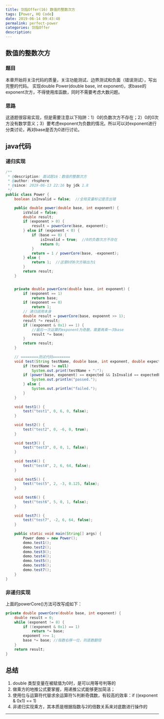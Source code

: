 ```yaml
---
title: 剑指Offer(16) 数值的整数次方
tags: [Power, HQ Code]
date: 2019-06-14 09:43:48
permalink: perfect-power
categories: 剑指Offer
description:
---
```

<p class="description"></p>


<!-- more -->

## 数值的整数次方
### 题目
本章开始将关注代码的质量，关注功能测试、边界测试和负面（错误测试），写出完整的代码。
实现double Power(double base, int exponent)，求base的exponent次方，不得使用库函数，同时不需要考虑大数问题。


### 思路
这道题很容易实现，但是需要注意以下陷阱：1）0的负数次方不存在；2）0的0次方没有数学意义；3）要考虑exponent为负数的情况。所以可以对exponent进行分类讨论，再对base是否为0进行讨论。

## java代码

### 递归实现

```java
/**
 * @description: 面试题16：数值的整数次方
 * @author: rhsphere
 * @since: 2019-06-13 22:16 by jdk 1.8
 */
public class Power {
	boolean isInvalid = false;  //全局变量标记是否出错

	public double power(double base, int exponent) {
		isValid = false;
		double result;  
		if (exponent > 0) {
			result = powerCore(base, exponent);
		} else if (exponent < 0) {
			if (base == 0) {
				isInvalid = true;  //0的负数次方不存在
				return 0;
			}
			return = 1 / powerCore(base, -exponent);
		} else {
			return 1;  //这里0的0次方输出为1
		}
		return result;
	}


	private double powerCore(double base, int exponent) {
		if (exponent == 1) 
			return base;
		if (exponent == 0)
			return 1;
		// 递归调用本身
		double result = powerCore(base, expoennt >> 1);
		result *= result;
		if ((exponent & 0x1) == 1) {
			//最后一次运算的exponent为奇数，需要再乘一次base
			result *= base;
		}
		return result;
	}
	
	// ========测试代码========
    void test(String testName, double base, int exponent, double expected, boolean expectedFlag) {
        if (testName != null)
            System.out.print(testName + ":");
        if (power(base, exponent) == expected && IsInvalid == expectedFlag) {
            System.out.println("passed.");
        } else {
            System.out.println("failed.");
        }
    }
 
    void test1() {
        test("test1", 0, 6, 0, false);
    }
 
    void test2() {
        test("test2", 0, -6, 0, true);
    }
 
    void test3() {
        test("test3", 0, 0, 1, false);
    }
 
    void test4() {
        test("test4", 2, 6, 64, false);
    }
 
    void test5() {
        test("test5", 2, -3, 0.125, false);
    }
 
    void test6() {
        test("test6", 5, 0, 1, false);
    }
 
    void test7() {
        test("test7", -2, 6, 64, false);
    }
 
    public static void main(String[] args) {
        Power demo = new Power();
        demo.test1();
        demo.test2();
        demo.test3();
        demo.test4();
        demo.test5();
        demo.test6();
        demo.test7();
    }
}
```


### 非递归实现

上面的powerCore()方法可改写成如下：

```java
private double powerCore(double base, int exponent) {
	double result = 0;
	while (exponent != 0) {
		if ((exponent & 0x1) == 1)
			return *= base;
		exponent >>= 1;
		base *= base; //指数右移一位，则底数翻倍
	}
	return result;
}
```

## 总结
1. double 类型变量在被赋值为0时，是可以用等号判等的
2. 做乘方的地推公式要掌握，用递推公式能够更加简洁；
3. 使用位与运算符代替求余运算符%判断奇偶数，有较高的效率：if ((exponent & 0x1) == 1)
4. 非递归实现乘方，其本质是根据指数与2的倍数关系来对底数进行操作的


<hr />